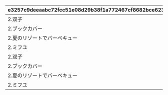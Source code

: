 |e3257c9deeaabc72fcc51e08d29b38f1a772467cf8682bce623bb2b61b2fb4b0|2b4714ee65604a3ec81a5cef5196a6000d80a393d07c744b2ef4d3f7515748e3|e7236127d92a8008980582e37d74183b0f679e5eea568ff6bab5f3133e47758e|be5735cbbc5f922369ae6f3a047a0ef28240b84e0760e71cf29d230b5d2320d0|6ad39566ba01dad709430263883aa6f1c68cdf9ede4851c220f32e4220bc3ddb|4c71781f2c35a378cd03a2b0d66369ed586c647e5df9aa339394e3e6fe5fe5ea|a1f7d5821d95aebb2d4101203a74c1848f6366567eec5db32e271e925fa80c45|4b188d3e5755b241fe22b100d42be886738e96e1ce3acbe86239781dc1b73cc5|ffa3b706e5a1ae2a1d3b75883a11de152f5bd0d23d7b9336f60c70ae8476d5f8|56cd70e6e0cbce50b6b7d36eff74f978613c8eed13ce5d4d762778813496b830|751b82fc53f3d047565fd14cd0ae32aacf6ecae71c6900d153e7e17c5ec9ccc4|ff7ef90e257e58fc9c8f08be26c4d874b17ffd4c62d741d296dc67e7e6b6b101|70e3642fa0eceaa46be665d02b20121063e3989d6c7bb06289c046d9fc11c018|0e1f0ab4946326c89d283a047de772124ba8c8d2f8b4fbea74eb57ecd2a5f1c5|93ef6631a8391b7b494d4df49f5597a6b8eedb35e7520c6f718bb7ee13a0f503|d513a737fa4a1fa3323ccb44a935a3873acf42f7fdebc52b5bee62d2e5eacdef|57adaf5494d1f5ff12bf1684cc177c127494d8dc915c800fa87d46212c7be861|6448bf277b14934fd1a3368f7c618c584976f210dce225101e2d70af14aa8497|b873e61d23d6afb90252b366a874934176274af7abd1dcaeea1b88b6b105f0a1|b15890593ccd6eaf66f632d01a74ee24291284ff393acc7a1ed829edf54aa423|
| --- | --- | --- | --- | --- | --- | --- | --- | --- | --- | --- | --- | --- | --- | --- | --- | --- | --- | --- | --- |
|2.双子|0|5012601|3.先生と生徒|10012104|0|1001201|5012600|-689|10012|間違った組み合わせはどれでしょう|謎解き1|1.姉妹||3|4.父と娘||武器や髪形など身体的特徴に注目してみよう。|103|910012|
|2.ブックカバー|0|5012603|3.ワードブック|10012108|0|1001202|5012602|-220|10012|探し物はなんでしょう|謎解き2|1.ブックストア||4|4.スコアブック||キャラの名前に注目してみよう。|74|910012|
|2.夏のリゾートでバーベキュー|0|5012605|3.トワイライトキャラバンの皆が談笑している|10012110|0|1001203|5012604|135|10012|主人公が映っているのはどれでしょう|謎解き3|1.ミミとキョウカが誰かを見て驚いている||3|4.クリスティーナと対峙しているのは・・・||主人公の性格がよく表れている一枚。|-84|910012|
|2.ミフユ|0|5012607|3.レイ|10012115|0|1001204|5012606|810|10012|暗号を解読して人物を推理しよう|謎解き4|1.ルカ||4|4.シズル||バラバラになったものは整理してみよう。|58|910012|
|2.双子|0|5012601|3.先生と生徒|20012104|0|2001201|5012600|-690|20012|間違った組み合わせはどれでしょう|謎解き1|1.姉妹||3|4.父と娘||武器や髪形など身体的特徴に注目してみよう。|103|910012|
|2.ブックカバー|0|5012603|3.ワードブック|20012108|0|2001202|5012602|-270|20012|探し物はなんでしょう|謎解き2|1.ブックストア||4|4.スコアブック||キャラの名前に注目してみよう。|74|910012|
|2.夏のリゾートでバーベキュー|0|5012605|3.トワイライトキャラバンの皆が談笑している|20012110|0|2001203|5012604|54|20012|主人公が映っているのはどれでしょう|謎解き3|1.ミミとキョウカが誰かを見て驚いている||3|4.クリスティーナと対峙しているのは・・・||主人公の性格がよく表れている一枚。|-84|910012|
|2.ミフユ|0|5012607|3.レイ|20012115|0|2001204|5012606|650|20012|暗号を解読して人物を推理しよう|謎解き4|1.ルカ||4|4.シズル||バラバラになったものは整理してみよう。|58|910012|